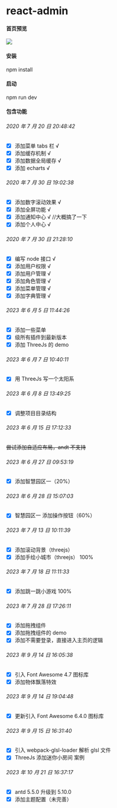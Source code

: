 <!-- @format -->

# react-admin

#### 首页预览

![](https://repository-images.githubusercontent.com/278605615/384f4fd2-2419-48ab-be3e-8ffea72a71e3)

#### 安装

npm install

#### 启动

npm run dev

#### 包含功能

###### 2020 年 7 月 20 日 20:48:42

- [x] 添加菜单 tabs 栏 √
- [x] 添加缓存机制 √
- [x] 添加数据全局缓存 √
- [x] 添加 echarts √

###### 2020 年 7 月 30 日 19:02:38

- [x] 添加数字滚动效果 √
- [x] 添加全屏功能 √
- [x] 添加通知中心 √ //大概搞了一下
- [x] 添加个人中心 √

###### 2020 年 7 月 30 日 21:28:10

- [x] 编写 node 接口 √
- [x] 添加用户权限 √
- [x] 添加用户管理 √
- [x] 添加角色管理 √
- [x] 添加菜单管理 √
- [x] 添加字典管理 √

###### 2023 年 6 月 5 日 11:44:26

- [x] 添加一些菜单
- [x] 级所有插件到最新版本
- [x] 添加 ThreeJs 的 demo

###### 2023 年 6 月 7 日 10:40:11

- [x] 用 ThreeJs 写一个太阳系

###### 2023 年 6 月 8 日 13:49:25

- [x] 调整项目目录结构

###### 2023 年 6 月 15 日 17:12:33

~~尝试添加自适应布局，andt 不支持~~

###### 2023 年 6 月 27 日 09:53:19

- [x] 添加智慧园区一（20%）

###### 2023 年 6 月 28 日 15:07:03

- [x] 智慧园区一 添加操作按钮（60%）

###### 2023 年 7 月 13 日 10:11:39

- [x] 添加滚动背景（threejs）
- [x] 添加手绘小城市（threejs） 100%

###### 2023 年 7 月 18 日 11:11:33

- [x] 添加跳一跳小游戏 100%

###### 2023 年 7 月 28 日 17:26:11

- [x] 添加拖拽组件
- [x] 添加拖拽组件的 demo
- [x] 添加不需要登录，直接进入主页的逻辑

###### 2023 年 9 月 14 日 16:05:38

- [x] 引入 Font Awesome 4.7 图标库
- [x] 添加物体飘落特效

###### 2023 年 9 月 14 日 19:04:48

- [x] 更新引入 Font Awesome 6.4.0 图标库

###### 2023 年 9 月 15 日 16:31:40

- [x] 引入 webpack-glsl-loader 解析 glsl 文件
- [x] ThreeJs 添加迷你小房间 案例

###### 2023 年 10 月 21 日 16:37:17

- [x] antd 5.5.0 升级到 5.10.0
- [x] 添加主题配置（未完善）

